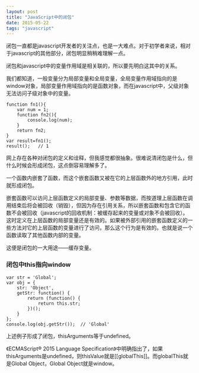 ```yaml
---
layout: post
title: "JavaScript中的闭包"
date: 2015-05-22
tags: "javascript"
---
```


闭包一直都是javascript开发者的关注点，也是一大难点。对于初学者来说，相对于javascript的其他部分，闭包明显稍稍难理解一点。

闭包和javascript中的变量作用域是相关联的，所以要先明白这其中的关系。

我们都知道，一般变量分为局部变量和全局变量，全局变量作用域指向的是window对象，局部变量作用域指向的是函数对象，而在javascript中，父级对象无法访问子级对象中的变量。

	function fn1(){
		var num = 1;
		function fn2(){
			console.log(num); 
		}
		return fn2;
	}
	var result=fn1();
	result();	// 1

网上存在各种对闭包的定义和诠释，但我感觉都很抽象。很难说清闭包是什么，但什么时候会形成闭包，这点倒容易理解多了。

一个函数内嵌套了函数，而这个嵌套函数又被在它的上层函数外的地方引用，此时就形成闭包。

嵌套函数可以访问上层函数定义的局部变量、参数等数据，而按道理上层函数在调用结束后将会被回收（销毁），但因为存在引用关系，所以嵌套函数和包含它的函数不会被回收（javascript的回收机制：被缓存起来的变量或对象不会被回收）。这时定义在上层函数的局部变量还是有效的。如果被外部引用的嵌套函数定义的一些方法对它的上层函数的变量进行了访问，那么这个行为是有效的。也就是说一个函数读取了其他函数内部的变量。

这便是闭包的一大用途——缓存变量。

### 闭包中this指向window

	var str = 'Global';
	var obj = {
	    str: 'Object',
	    getStr: function() {
			return (function() {
				return this.str;
			})();
	    }
	};
	console.log(obj.getStr());	// 'Global'

上述例子形成了闭包，thisArguments等于undefined。

《ECMAScript® 2015 Language Specification》中明确指出了，如果thisArguments是undefined，则thisValue就是[[globalThis]]。而globalThis就是Global Object，Global Object就是window。
